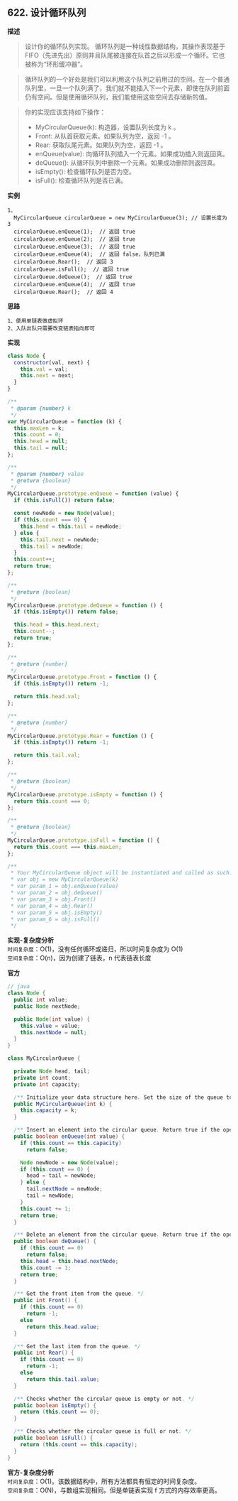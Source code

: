 ## 622. 设计循环队列

**描述**

> 设计你的循环队列实现。 循环队列是一种线性数据结构，其操作表现基于 FIFO（先进先出）原则并且队尾被连接在队首之后以形成一个循环。它也被称为“环形缓冲器”。

> 循环队列的一个好处是我们可以利用这个队列之前用过的空间。在一个普通队列里，一旦一个队列满了，我们就不能插入下一个元素，即使在队列前面仍有空间。但是使用循环队列，我们能使用这些空间去存储新的值。

> 你的实现应该支持如下操作：
>
> - MyCircularQueue(k): 构造器，设置队列长度为 k 。
> - Front: 从队首获取元素。如果队列为空，返回 -1 。
> - Rear: 获取队尾元素。如果队列为空，返回 -1 。
> - enQueue(value): 向循环队列插入一个元素。如果成功插入则返回真。
> - deQueue(): 从循环队列中删除一个元素。如果成功删除则返回真。
> - isEmpty(): 检查循环队列是否为空。
> - isFull(): 检查循环队列是否已满。

**实例**

```
1、
  MyCircularQueue circularQueue = new MyCircularQueue(3); // 设置长度为 3
  circularQueue.enQueue(1);  // 返回 true
  circularQueue.enQueue(2);  // 返回 true
  circularQueue.enQueue(3);  // 返回 true
  circularQueue.enQueue(4);  // 返回 false，队列已满
  circularQueue.Rear();  // 返回 3
  circularQueue.isFull();  // 返回 true
  circularQueue.deQueue();  // 返回 true
  circularQueue.enQueue(4);  // 返回 true
  circularQueue.Rear();  // 返回 4
```

**思路**

```
1、使用单链表做虚拟环
2、入队出队只需要改变链表指向即可
```

**实现**

```js
class Node {
  constructor(val, next) {
    this.val = val;
    this.next = next;
  }
}

/**
 * @param {number} k
 */
var MyCircularQueue = function (k) {
  this.maxLen = k;
  this.count = 0;
  this.head = null;
  this.tail = null;
};

/**
 * @param {number} value
 * @return {boolean}
 */
MyCircularQueue.prototype.enQueue = function (value) {
  if (this.isFull()) return false;

  const newNode = new Node(value);
  if (this.count === 0) {
    this.head = this.tail = newNode;
  } else {
    this.tail.next = newNode;
    this.tail = newNode;
  }
  this.count++;
  return true;
};

/**
 * @return {boolean}
 */
MyCircularQueue.prototype.deQueue = function () {
  if (this.isEmpty()) return false;

  this.head = this.head.next;
  this.count--;
  return true;
};

/**
 * @return {number}
 */
MyCircularQueue.prototype.Front = function () {
  if (this.isEmpty()) return -1;

  return this.head.val;
};

/**
 * @return {number}
 */
MyCircularQueue.prototype.Rear = function () {
  if (this.isEmpty()) return -1;

  return this.tail.val;
};

/**
 * @return {boolean}
 */
MyCircularQueue.prototype.isEmpty = function () {
  return this.count === 0;
};

/**
 * @return {boolean}
 */
MyCircularQueue.prototype.isFull = function () {
  return this.count === this.maxLen;
};

/**
 * Your MyCircularQueue object will be instantiated and called as such:
 * var obj = new MyCircularQueue(k)
 * var param_1 = obj.enQueue(value)
 * var param_2 = obj.deQueue()
 * var param_3 = obj.Front()
 * var param_4 = obj.Rear()
 * var param_5 = obj.isEmpty()
 * var param_6 = obj.isFull()
 */
```

**实现-复杂度分析**  
`时间复杂度`：O(1)，没有任何循环或递归，所以时间复杂度为 O(1)  
`空间复杂度`：O(n)，因为创建了链表，n 代表链表长度

**官方**

```java
// java
class Node {
  public int value;
  public Node nextNode;

  public Node(int value) {
    this.value = value;
    this.nextNode = null;
  }
}

class MyCircularQueue {

  private Node head, tail;
  private int count;
  private int capacity;

  /** Initialize your data structure here. Set the size of the queue to be k. */
  public MyCircularQueue(int k) {
    this.capacity = k;
  }

  /** Insert an element into the circular queue. Return true if the operation is successful. */
  public boolean enQueue(int value) {
    if (this.count == this.capacity)
      return false;

    Node newNode = new Node(value);
    if (this.count == 0) {
      head = tail = newNode;
    } else {
      tail.nextNode = newNode;
      tail = newNode;
    }
    this.count += 1;
    return true;
  }

  /** Delete an element from the circular queue. Return true if the operation is successful. */
  public boolean deQueue() {
    if (this.count == 0)
      return false;
    this.head = this.head.nextNode;
    this.count -= 1;
    return true;
  }

  /** Get the front item from the queue. */
  public int Front() {
    if (this.count == 0)
      return -1;
    else
      return this.head.value;
  }

  /** Get the last item from the queue. */
  public int Rear() {
    if (this.count == 0)
      return -1;
    else
      return this.tail.value;
  }

  /** Checks whether the circular queue is empty or not. */
  public boolean isEmpty() {
    return (this.count == 0);
  }

  /** Checks whether the circular queue is full or not. */
  public boolean isFull() {
    return (this.count == this.capacity);
  }
}
```

**官方-复杂度分析**  
`时间复杂度`：O(1)。该数据结构中，所有方法都具有恒定的时间复杂度。  
`空间复杂度`：O(N)，与数组实现相同。但是单链表实现 f 方式的内存效率更高。
